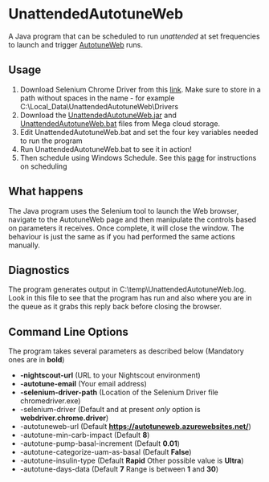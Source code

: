 # UnattendedAutotuneWeb

A Java program that can be scheduled to run *unattended* at set frequencies to launch and trigger [AutotuneWeb](https://github.com/MarkMpn/AutotuneWeb) runs.

## Usage

1. Download Selenium Chrome Driver from this [link](https://sites.google.com/a/chromium.org/chromedriver/).  Make sure to store in a path without spaces in the name - for example C:\Local_Data\UnattendedAutotuneWeb\Drivers
2. Download the [UnattendedAutotuneWeb.jar](https://mega.nz/#!7mwHSa5D!xF0oL602eCijcf5O3ITB4zEUB84wTukoOF9jy_MYwQc) and [UnattendedAutotuneWeb.bat](https://mega.nz/#!2m4TiYjK!9-Jh8GxcqPgx5mbKmIwWJ6gus6Rdf5M9PEhCih8foVU) files from Mega cloud storage.
3. Edit UnattendedAutotuneWeb.bat and set the four key variables needed to run the program
4. Run UnattendedAutotuneWeb.bat to see it in action!
5. Then schedule using Windows Schedule.  See this [page](https://www.ilovefreesoftware.com/11/windows-10/configure-run-scheduled-tasks-windows-10.html) for instructions on scheduling

## What happens

The Java program uses the Selenium tool to launch the Web browser, navigate to the AutotuneWeb page and then manipulate the controls based on parameters it receives.  Once complete, it will close the window.  The behaviour is just the same as if you had performed the same actions manually.

## Diagnostics

The program generates output in C:\temp\UnattendedAutotuneWeb.log.  Look in this file to see that the program has run and also where you are in the queue as it grabs this reply back before closing the browser.

## Command Line Options

The program takes several parameters as described below (Mandatory ones are in **bold**)

 - **-nightscout-url**               (URL to your Nightscout environment)
 - **-autotune-email**               (Your email address)
 - **-selenium-driver-path**         (Location of the Selenium Driver file chromedriver.exe)
 - -selenium-driver                  (Default and at present *only* option is **webdriver.chrome.driver**)
 - -autotuneweb-url                  (Default **https://autotuneweb.azurewebsites.net/**)
 - -autotune-min-carb-impact         (Default **8**)
 - -autotune-pump-basal-increment    (Default **0.01**)
 - -autotune-categorize-uam-as-basal (Default **False**)
 - -autotune-insulin-type            (Default **Rapid** Other possible value is **Ultra**)
 - -autotune-days-data               (Default **7** Range is between **1** and **30**)